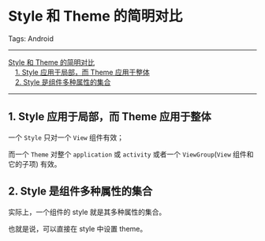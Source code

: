 # Style 和 Theme 的简明对比

Tags: Android

---

<!-- MDTOC maxdepth:6 firsth1:1 numbering:0 flatten:0 bullets:0 updateOnSave:1 -->

[Style 和 Theme 的简明对比](#style-和-theme-的简明对比)  
&emsp;[1. Style 应用于局部，而 Theme 应用于整体](#1-style-应用于局部，而-theme-应用于整体)  
&emsp;[2. Style 是组件多种属性的集合](#2-style-是组件多种属性的集合)  

<!-- /MDTOC -->

---

## 1. Style 应用于局部，而 Theme 应用于整体

一个 `Style` 只对一个 `View` 组件有效；

而一个 `Theme` 对整个 `application` 或 `activity` 或者一个 `ViewGroup`(`View` 组件和它的子项) 有效。

## 2. Style 是组件多种属性的集合

实际上，一个组件的 style 就是其多种属性的集合。

也就是说，可以直接在 style 中设置 theme。
